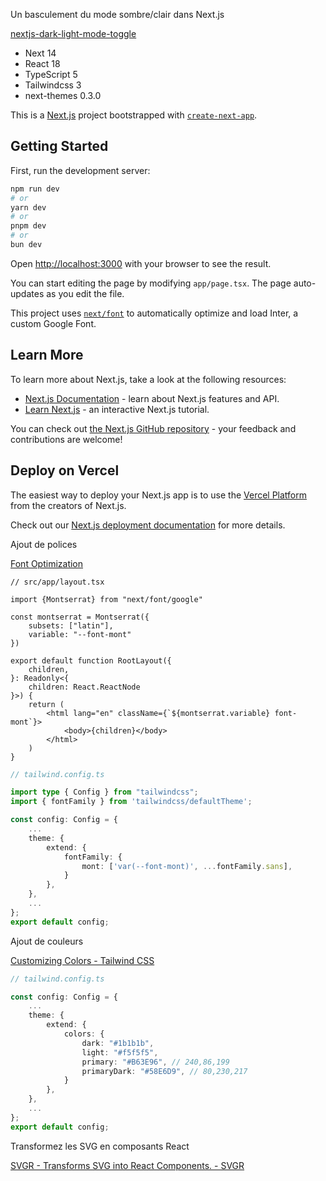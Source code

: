 Un basculement du mode sombre/clair dans Next.js

[nextjs-dark-light-mode-toggle](https://gylgyl2000.github.io/nextjs-dark-light-mode-toggle/)

- Next 14
- React 18
- TypeScript 5
- Tailwindcss 3
- next-themes 0.3.0

This is a [Next.js](https://nextjs.org/) project bootstrapped with [`create-next-app`](https://github.com/vercel/next.js/tree/canary/packages/create-next-app).

## Getting Started

First, run the development server:

```bash
npm run dev
# or
yarn dev
# or
pnpm dev
# or
bun dev
```

Open [http://localhost:3000](http://localhost:3000) with your browser to see the result.

You can start editing the page by modifying `app/page.tsx`. The page auto-updates as you edit the file.

This project uses [`next/font`](https://nextjs.org/docs/basic-features/font-optimization) to automatically optimize and load Inter, a custom Google Font.

## Learn More

To learn more about Next.js, take a look at the following resources:

- [Next.js Documentation](https://nextjs.org/docs) - learn about Next.js features and API.
- [Learn Next.js](https://nextjs.org/learn) - an interactive Next.js tutorial.

You can check out [the Next.js GitHub repository](https://github.com/vercel/next.js/) - your feedback and contributions are welcome!

## Deploy on Vercel

The easiest way to deploy your Next.js app is to use the [Vercel Platform](https://vercel.com/new?utm_medium=default-template&filter=next.js&utm_source=create-next-app&utm_campaign=create-next-app-readme) from the creators of Next.js.

Check out our [Next.js deployment documentation](https://nextjs.org/docs/deployment) for more details.

Ajout de polices

[Font Optimization](https://nextjs.org/docs/app/building-your-application/optimizing/fonts)

```tsx
// src/app/layout.tsx

import {Montserrat} from "next/font/google"

const montserrat = Montserrat({
    subsets: ["latin"],
    variable: "--font-mont"
})

export default function RootLayout({
    children,
}: Readonly<{
    children: React.ReactNode
}>) {
    return (
        <html lang="en" className={`${montserrat.variable} font-mont`}>
            <body>{children}</body>
        </html>
    )
}
```

```ts
// tailwind.config.ts

import type { Config } from "tailwindcss";
import { fontFamily } from 'tailwindcss/defaultTheme';

const config: Config = {
    ...
    theme: {
        extend: {
            fontFamily: {
                mont: ['var(--font-mont)', ...fontFamily.sans],
            }
        },
    },
    ...
};
export default config;
```

Ajout de couleurs

[Customizing Colors - Tailwind CSS](https://tailwindcss.com/docs/customizing-colors)

```ts
// tailwind.config.ts

const config: Config = {
    ...
    theme: {
        extend: {
            colors: {
                dark: "#1b1b1b",
                light: "#f5f5f5",
                primary: "#B63E96", // 240,86,199
                primaryDark: "#58E6D9", // 80,230,217
            }
        },
    },
    ...
};
export default config;
```

Transformez les SVG en composants React

[SVGR - Transforms SVG into React Components. - SVGR](https://react-svgr.com/playground/)
